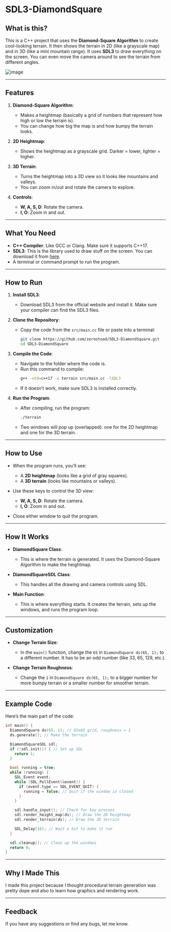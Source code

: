 # SDL3-DiamondSquare
## What is this?

This is a C++ project that uses the **Diamond-Square Algorithm** to create cool-looking terrain. It then shows the terrain in 2D (like a grayscale map) and in 3D (like a mini mountain range). It uses **SDL3** to draw everything on the screen. You can even move the camera around to see the terrain from different angles.

![image](https://github.com/user-attachments/assets/d07988fa-cd3b-4e74-ac8e-d39421411cd2)


---

## Features

1. **Diamond-Square Algorithm**:
   - Makes a heightmap (basically a grid of numbers that represent how high or low the terrain is).
   - You can change how big the map is and how bumpy the terrain looks.

2. **2D Heightmap**:
   - Shows the heightmap as a grayscale grid. Darker = lower, lighter = higher.

3. **3D Terrain**:
   - Turns the heightmap into a 3D view so it looks like mountains and valleys.
   - You can zoom in/out and rotate the camera to explore.

4. **Controls**:
   - **W, A, S, D**: Rotate the camera.
   - **I, O**: Zoom in and out.

---

## What You Need

- **C++ Compiler**: Like GCC or Clang. Make sure it supports C++17.
- **SDL3**: This is the library used to draw stuff on the screen. You can download it from [here](https://www.libsdl.org/).
- A terminal or command prompt to run the program.

---

## How to Run

1. **Install SDL3**:
   - Download SDL3 from the official website and install it. Make sure your compiler can find the SDL3 files.

2. **Clone the Repository**:
   - Copy the code from the `src/main.cc` file or paste into a terminal:
     ```bash
     git clone https://github.com/zerootoad/SDL3-DiamondSquare.git
     cd SDL3-DiamondSquare
     ```

3. **Compile the Code**:
   - Navigate to the folder where the code is.
   - Run this command to compile:
     ```bash
     g++ -std=c++17 -o terrain src/main.cc -lSDL3
     ```
   - If it doesn’t work, make sure SDL3 is installed correctly.

4. **Run the Program**:
   - After compiling, run the program:
     ```bash
     ./terrain
     ```
   - Two windows will pop up (overlapped): one for the 2D heightmap and one for the 3D terrain.

---

## How to Use

- When the program runs, you’ll see:
  - A **2D heightmap** (looks like a grid of gray squares).
  - A **3D terrain** (looks like mountains or valleys).

- Use these keys to control the 3D view:
  - **W, A, S, D**: Rotate the camera.
  - **I, O**: Zoom in and out.

- Close either window to quit the program.

---

## How It Works

- **DiamondSquare Class**:
  - This is where the terrain is generated. It uses the Diamond-Square Algorithm to make the heightmap.

- **DiamondSquareSDL Class**:
  - This handles all the drawing and camera controls using SDL.

- **Main Function**:
  - This is where everything starts. It creates the terrain, sets up the windows, and runs the program loop.

---

## Customization

- **Change Terrain Size**:
  - In the `main()` function, change the `65` in `DiamondSquare ds(65, 1);` to a different number. It has to be an odd number (like 33, 65, 129, etc.).

- **Change Terrain Roughness**:
  - Change the `1` in `DiamondSquare ds(65, 1);` to a bigger number for more bumpy terrain or a smaller number for smoother terrain.

---

## Example Code

Here’s the main part of the code:

```cpp
int main() {
  DiamondSquare ds(65, 1); // 65x65 grid, roughness = 1
  ds.generate(); // Make the terrain

  DiamondSquareSDL sdl;
  if (!sdl.init()) { // Set up SDL
    return 1;
  }

  bool running = true;
  while (running) {
    SDL_Event event;
    while (SDL_PollEvent(&event)) {
      if (event.type == SDL_EVENT_QUIT) {
        running = false; // Quit if the window is closed
      }
    }

    sdl.handle_input(); // Check for key presses
    sdl.render_height_map(ds); // Draw the 2D heightmap
    sdl.render_terrain(ds); // Draw the 3D terrain

    SDL_Delay(16); // Wait a bit to make it run
  }

  sdl.cleanup(); // Clean up the windows
  return 0;
}
```

---

## Why I Made This

I made this project because I thought procedural terrain generation was pretty dope and also to learn how graphics and rendering work.

---

## Feedback

If you have any suggestions or find any bugs, let me know.

